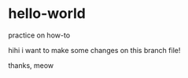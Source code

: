 # hello-world
practice on how-to

hihi i want to make some changes on this branch file!

thanks,
meow
